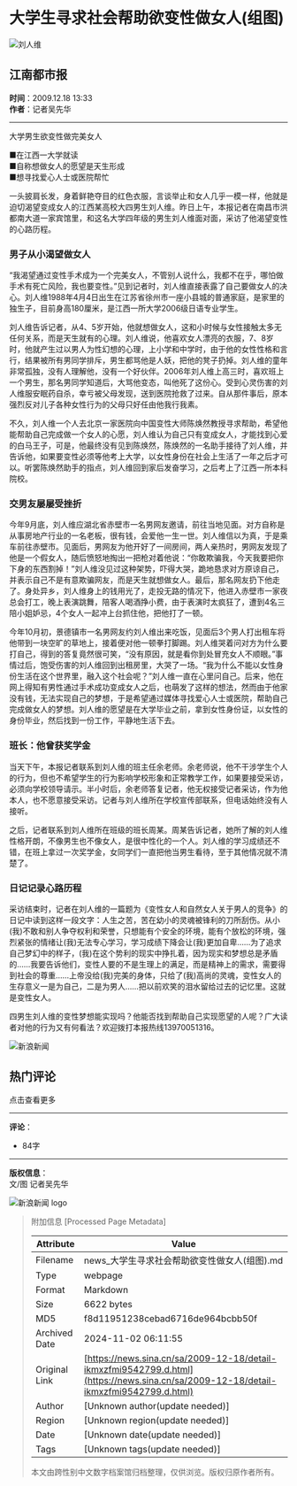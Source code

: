 # 大学生寻求社会帮助欲变性做女人(组图)

![刘人维](//n.sinaimg.cn/sinakd10200/360/w180h180/20221208/fa4c-19a543aa664c56fbf8e1cc6fc524890f.jpg)

## 江南都市报
**时间**：2009.12.18 13:33  
**作者**：记者吴先华  

---

大学男生欲变性做完美女人

■在江西一大学就读  
■自称想做女人的愿望是天生形成  
■想寻找爱心人士或医院帮忙

一头披肩长发，身着鲜艳夺目的红色衣服，言谈举止和女人几乎一模一样，他就是迫切渴望变成女人的江西某高校大四男生刘人维。昨日上午，本报记者在南昌市洪都南大道一家宾馆里，和这名大学四年级的男生刘人维面对面，采访了他渴望变性的心路历程。

### 男子从小渴望做女人

“我渴望通过变性手术成为一个完美女人，不管别人说什么，我都不在乎，哪怕做手术有死亡风险，我也要变性。”见到记者时，刘人维直接表露了自己要做女人的决心。刘人维1988年4月4日出生在江苏省徐州市一座小县城的普通家庭，是家里的独生子，目前身高180厘米，是江西一所大学2006级日语专业学生。

刘人维告诉记者，从4、5岁开始，他就想做女人，这和小时候与女性接触太多无任何关系，而是天生就有的心理。刘人维说，他喜欢女人漂亮的衣服，7、8岁时，他就产生过以男人为性幻想的心理，上小学和中学时，由于他的女性性格和言行，结果被所有男同学排斥，男生都骂他是人妖，把他的凳子扔掉。刘人维的童年非常孤独，没有人理解他，没有一个好伙伴。2006年刘人维上高三时，喜欢班上一个男生，那名男同学知道后，大骂他变态，叫他死了这份心。受到心灵伤害的刘人维服安眠药自杀，幸亏被父母发现，送到医院抢救了过来。自从那件事后，原本强烈反对儿子各种女性行为的父母只好任由他我行我素。

不久，刘人维一个人去北京一家医院向中国变性大师陈焕然教授寻求帮助，希望他能帮助自己完成做一个女人的心愿，刘人维认为自己只有变成女人，才能找到心爱的白马王子，可是，他最终没有见到陈焕然，陈焕然的一名助手接待了刘人维，并告诉他，如果要变性必须等他考上大学，以女性身份在社会上生活了一年之后才可以。听罢陈焕然助手的指点，刘人维回到家后发奋学习，之后考上了江西一所本科院校。

### 交男友屡屡受挫折

今年9月底，刘人维应湖北省赤壁市一名男网友邀请，前往当地见面。对方自称是从事房地产行业的一名老板，很有钱，会爱他一生一世。刘人维信以为真，于是乘车前往赤壁市。见面后，男网友为他开好了一间房间，两人亲热时，男网友发现了他是一个假女人，随后愤怒地掏出一把枪对着他说：“你敢欺骗我，今天我要把你下身的东西割掉！”刘人维没见过这种架势，吓得大哭，跪地恳求对方原谅自己，并表示自己不是有意欺骗网友，而是天生就想做女人。最后，那名网友扔下他走了。身处异乡，刘人维身上的钱用光了，走投无路的情况下，他进入赤壁市一家夜总会打工，晚上表演跳舞，陪客人喝酒挣小费，由于表演时太疯狂了，遭到4名三陪小姐妒忌，4个女人一起冲上台抓住他，把他打了一顿。

今年10月初，景德镇市一名男网友约刘人维出来吃饭，见面后3个男人打出租车将他带到一块空旷的草地上，接着便对他一顿拳打脚踢。刘人维哭着问对方为什么要打自己，得到的答复竟然很可笑，“没有原因，就是看你到处冒充女人不顺眼。”事情过后，饱受伤害的刘人维回到出租房里，大哭了一场。“我为什么不能以女性身份生活在这个世界里，融入这个社会呢？”刘人维一直在心里问自己。后来，他在网上得知有男性通过手术成功变成女人之后，也萌发了这样的想法，然而由于他家没有钱，无法实现自己的梦想，于是希望通过媒体寻找爱心人士或医院，帮助自己完成做女人的梦想。刘人维的愿望是在大学毕业之前，拿到女性身份证，以女性的身份毕业，然后找到一份工作，平静地生活下去。

### 班长：他曾获奖学金

当天下午，本报记者联系到刘人维的班主任余老师。余老师说，他不干涉学生个人的行为，但也不希望学生的行为影响学校形象和正常教学工作，如果要接受采访，必须向学校领导请示。半小时后，余老师答复记者，他无权接受记者采访，作为他本人，也不愿意接受采访。记者与刘人维所在学校宣传部联系，但电话始终没有人接听。

之后，记者联系到刘人维所在班级的班长周某。周某告诉记者，她所了解的刘人维性格开朗，不像男生也不像女人，是很中性化的一个人。刘人维的学习成绩还不错，在班上拿过一次奖学金，女同学们一直把他当男生看待，至于其他情况就不清楚了。

### 日记记录心路历程

采访结束时，记者在刘人维的一篇题为《变性女人和自然女人关于男人的竞争》的日记中读到这样一段文字：人生之苦，苦在幼小的灵魂被锋利的刀所刮伤。从小(我)不敢和别人争夺权利和荣誉，只想能有个安全的环境，能有个放松的环境，强烈紧张的情绪让(我)无法专心学习，学习成绩下降会让(我)更加自卑……为了追求自己梦幻中的样子，(我)在这个势利的现实中挣扎着，因为现实和梦想总是矛盾的……我要告诉他们，变性人要的不是生理上的满足，而是精神上的需求，需要得到社会的尊重……上帝没给(我)完美的身体，只给了(我)高尚的灵魂，变性女人的生存意义一是为自己，二是为男人……把以前欢笑的泪水留给过去的记忆里。这就是变性女人。

四男生刘人维的变性梦想能实现吗？他能否找到帮助自己实现愿望的人呢？广大读者对他的行为又有何看法？欢迎拨打本报热线13970051316。

![新浪新闻](//n.sinaimg.cn/default/2fb77759/20151125/320X320.png)

## 热门评论
点击查看更多

---

**评论**：  
- 84字

---

**版权信息**：  
文/图 记者吴先华

![新浪新闻 logo](https://n.sinaimg.cn/default/80905340/20200331/sinalogo.png)

> 附加信息 [Processed Page Metadata]
>
> | Attribute       | Value                                  |
> |-----------------|----------------------------------------|
> | Filename        | news_大学生寻求社会帮助欲变性做女人(组图).md                             |
> | Type            | webpage                                 |
> | Format          | Markdown                               |
> | Size            | 6622 bytes                           |
> | MD5             | f8d11951238cebad6716de964bcbb50f                                  |
> | Archived Date   | 2024-11-02 06:11:55                             |
> | Original Link   | [https://news.sina.cn/sa/2009-12-18/detail-ikmxzfmi9542799.d.html](https://news.sina.cn/sa/2009-12-18/detail-ikmxzfmi9542799.d.html)                         |
> | Author          | [Unknown author(update needed)]                              |
> | Region          | [Unknown region(update needed)]                              |
> | Date            | [Unknown date(update needed)]                                 |
> | Tags            | [Unknown tags(update needed)]                                 |
>
> 本文由跨性别中文数字档案馆归档整理，仅供浏览。版权归原作者所有。
>